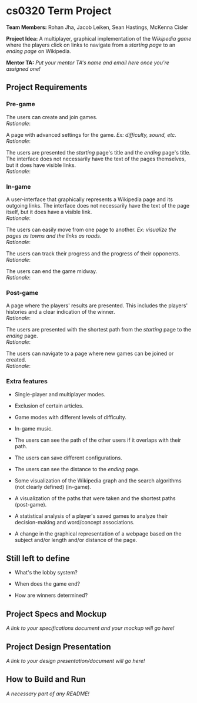 # cs0320 Term Project

**Team Members:**
Rohan Jha, Jacob Leiken, Sean Hastings, McKenna Cisler

**Project Idea:**
A multiplayer, graphical implementation of the _Wikipedia game_ where the players
click on links to navigate from a _starting page_ to an _ending page_ on Wikipedia.

**Mentor TA:** _Put your mentor TA's name and email here once you're assigned one!_

## Project Requirements
### Pre-game

The users can create and join games.
<br>_Rationale_:

A page with advanced settings for the game. _Ex: difficulty, sound,
etc._
<br>_Rationale_:

The users are presented the _starting_ page's title and the _ending_ page's title.
The interface does not necessarily have the text of the pages themselves, but
it does have visible links.
<br>_Rationale_:

### In-game

A user-interface that graphically represents a Wikipedia page and its outgoing
links. The interface does not necessarily have the text of the page itself, but
it does have a visible link.
<br>_Rationale_:

The users can easily move from one page to another. _Ex: visualize the
pages as towns and the links as roads._
<br>_Rationale_:

The users can track their progress and the progress of their opponents.
<br>_Rationale_:

The users can end the game midway.
<br>_Rationale_:

### Post-game

A page where the players' results are presented. This includes the players'
histories and a clear indication of the winner.
<br>_Rationale_:

The users are presented with the shortest path from the _starting_ page to the
_ending_ page.
<br>_Rationale_:

The users can navigate to a page where new games can be joined or created.
<br>_Rationale_:

### Extra features
- Single-player and multiplayer modes.

- Exclusion of certain articles.

- Game modes with different levels of difficulty.

- In-game music.

- The users can see the path of the other users if it overlaps with their path.

- The users can save different configurations.

- The users can see the distance to the _ending_ page.

- Some visualization of the Wikipedia graph and the search algorithms (not clearly defined) (in-game).

- A visualization of the paths that were taken and the shortest paths (post-game).

- A statistical analysis of a player's saved games to analyze their decision-making and word/concept associations.

- A change in the graphical representation of a webpage based on the subject and/or length and/or
distance of the page.

## Still left to define

- What's the lobby system?

- When does the game end?

- How are winners determined?

## Project Specs and Mockup
_A link to your specifications document and your mockup will go here!_

## Project Design Presentation
_A link to your design presentation/document will go here!_

## How to Build and Run
_A necessary part of any README!_
